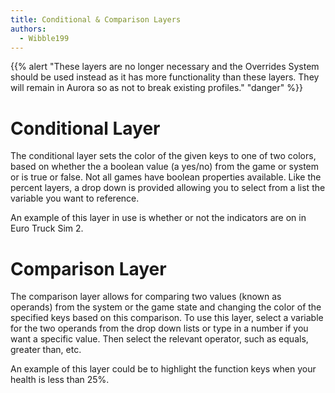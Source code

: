 ```yaml
---
title: Conditional & Comparison Layers
authors:
  - Wibble199
---
```


{{% alert "These layers are no longer necessary and the Overrides System should be used instead as it has more functionality than these layers. They will remain in Aurora so as not to break existing profiles." "danger" %}}

# Conditional Layer
The conditional layer sets the color of the given keys to one of two colors, based on whether the a boolean value (a yes/no) from the game or system or is true or false. Not all games have boolean properties available. Like the percent layers, a drop down is provided allowing you to select from a list the variable you want to reference.

An example of this layer in use is whether or not the indicators are on in Euro Truck Sim 2.

# Comparison Layer
The comparison layer allows for comparing two values (known as operands) from the system or the game state and changing the color of the specified keys based on this comparison. To use this layer, select a variable for the two operands from the drop down lists or type in a number if you want a specific value. Then select the relevant operator, such as equals, greater than, etc.

An example of this layer could be to highlight the function keys when your health is less than 25%.